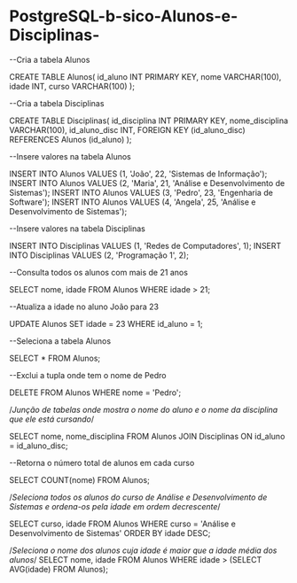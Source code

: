 # PostgreSQL-b-sico-Alunos-e-Disciplinas-
--Cria a tabela Alunos

CREATE TABLE Alunos(
	id_aluno INT PRIMARY KEY,
	nome VARCHAR(100),
	idade INT,
	curso VARCHAR(100)
);

--Cria a tabela Disciplinas

CREATE TABLE Disciplinas(
	id_disciplina INT PRIMARY KEY,
	nome_disciplina VARCHAR(100),
	id_aluno_disc INT,
	FOREIGN KEY (id_aluno_disc) REFERENCES Alunos (id_aluno)
);

--Insere valores na tabela Alunos

INSERT INTO Alunos VALUES (1, 'João', 22, 'Sistemas de Informação');
INSERT INTO Alunos VALUES (2, 'Maria', 21, 'Análise e Desenvolvimento de Sistemas');
INSERT INTO Alunos VALUES (3, 'Pedro', 23, 'Engenharia de Software');
INSERT INTO Alunos VALUES (4, 'Angela', 25, 'Análise e Desenvolvimento de Sistemas');

--Insere valores na tabela Disciplinas

INSERT INTO Disciplinas VALUES (1, 'Redes de Computadores', 1);
INSERT INTO Disciplinas VALUES (2, 'Programação 1', 2);

--Consulta todos os alunos com mais de 21 anos

SELECT nome, idade
FROM Alunos
WHERE idade > 21;

--Atualiza a idade no aluno João para 23

UPDATE Alunos
SET idade = 23
WHERE id_aluno = 1;

--Seleciona a tabela Alunos

SELECT * FROM Alunos;

--Exclui a tupla onde tem o nome de Pedro

DELETE FROM Alunos
WHERE nome = 'Pedro';

/*Junção de tabelas onde mostra o nome do aluno 
e o nome da disciplina que ele está cursando*/

SELECT nome, nome_disciplina
FROM Alunos
JOIN Disciplinas ON id_aluno = id_aluno_disc;

--Retorna o número total de alunos em cada curso

SELECT COUNT(nome)
FROM Alunos;

/*Seleciona todos os alunos do curso de 
Análise e Desenvolvimento de Sistemas e ordena-os
pela idade em ordem decrescente*/

SELECT curso, idade 
FROM Alunos
WHERE curso = 'Análise e Desenvolvimento de Sistemas'
ORDER BY idade DESC;

/*Seleciona o nome dos alunos cuja idade é maior
que a idade média dos alunos*/
SELECT nome, idade
FROM Alunos
WHERE idade > (SELECT AVG(idade) FROM Alunos);
